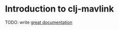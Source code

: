 # Introduction to clj-mavlink

TODO: write [great documentation](http://jacobian.org/writing/what-to-write/)
